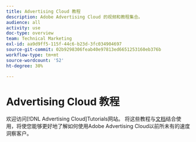```yaml
---
title: Advertising Cloud 教程
description: Adobe Advertising Cloud 的视频和教程集合。
audience: all
activity: use
doc-type: overview
team: Technical Marketing
exl-id: aa9d9ff5-115f-44c6-b23d-3fc034904697
source-git-commit: 02b9298306feab40e97813ed6651253160eb376b
workflow-type: tm+mt
source-wordcount: '52'
ht-degree: 30%

---
```


# Advertising Cloud 教程

欢迎访问[!DNL Advertising Cloud]Tutorials网站。 将这些教程与[文档](https://helpx.adobe.com/support/advertising-cloud.html)结合使用，将使您能够更好地了解如何使用Adobe Advertising Cloud以前所未有的速度洞察客户。

<!--
See other -learn tutorials landing pages to get ideas for additional content
-->
